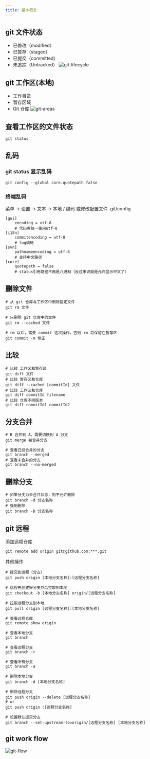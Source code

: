 ```yaml
---
title: 基本概念
---
```


## git 文件状态

- 已修改（modified）
- 已暂存（staged）
- 已提交（committed）
- 未追踪（Untracked）
![git-lifecycle](git-lifecycle.png)

## git 工作区(本地)

- 工作目录
- 暂存区域
- Git 仓库
![git-areas](git-areas.png)

## 查看工作区的文件状态

```shell
git status
```

## 乱码

### git status 显示乱码

```shell
git config --global core.quotepath false
```

### 终端乱码

菜单 -> 设置 -> 文本 -> 本地 / 编码
或修改配置文件 .git/config

```config
[gui]
    encoding = utf-8
    # 代码库统一使用utf-8
[i18n]
    commitencoding = utf-8
    # log编码
[svn]
    pathnameencoding = utf-8
    # 支持中文路径
[core]
    quotepath = false
    # status引用路径不再是八进制（反过来说就是允许显示中文了）
```

## 删除文件

```shell
# 从 git 仓库与工作区中删除指定文件
git rm 文件

# 只删除 git 仓库中的文件
git rm --cached 文件

# rm 以后，需要 commit 这次操作，否则 rm 将保留在暂存区
git commit -m 修正
```

## 比较

```shell
# 比较 工作区和暂存区
git diff 文件
# 比较 暂存区和仓库
git diff --cached [commitId] 文件
# 比较 工作区和仓库
git diff commitId filename
# 比较 仓库不同版本
git diff commitId1 commitId2
```

## 分支合并

```shell
# B 合并到 A，需要切换到 A 分支
git merge 被合并分支

# 查看已经合并的分支
git branch --merged
# 查看未合并的分支
git branch --no-merged
```

## 删除分支

```shell
# 如果分支为未合并状态，则不允许删除
git branch -d 分支名称
# 强制删除
git branch -D 分支名称
```

## git 远程

添加远程仓库

```shell
git remote add origin git@github.com:***.git
```

其他操作

```shell
# 提交到远程（分支）
git push origin [本地分支名称]:[远程分支名称]

# 远程先创建好分支然后拉取到本地
git checkout -b [本地分支名称] origin/[远程分支名称]

# 拉取远程分支到本地
git pull origin [远程分支名称]:[本地分支名称]

# 查看远程仓库
git remote show origin

# 查看本地分支
git branch

# 查看远程分支
git branch -r

# 查看所有分支
git branch -a

# 删除本地分支
git branch -d [本地分支名称]

# 删除远程分支
git push origin --delete [远程分支名称]
# or
git push origin :[远程分支名称]

# 设置默认提交分支
git branch --set-upstream-to=origin/[远程分支名称] [本地分支名称]
```

## git work flow

![git-flow](git-flow.png)
